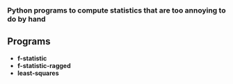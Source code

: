 ### Python programs to compute statistics that are too annoying to do by hand
## Programs
* **f-statistic**
* **f-statistic-ragged**
* **least-squares**
